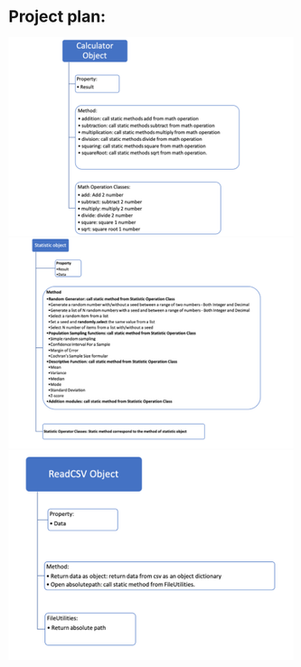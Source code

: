 # Project plan:
![](../images/calculatorObject.png)
![](../images/statisticObject.png)
![](../images/readCSVObject.png)